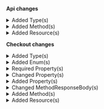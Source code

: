 **Api changes**

<details>
<summary>Added Type(s)</summary>

- added type `CartMergeMode`
- added type `MergeCartDraft`
</details>


<details>
<summary>Added Method(s)</summary>

- added method `apiRoot.withProjectKey().carts().customerIdWithCustomerIdValueMerge().post()`
- added method `apiRoot.withProjectKey().inStoreKeyWithStoreKeyValue().carts().customerIdWithCustomerIdValueMerge().post()`
</details>


<details>
<summary>Added Resource(s)</summary>

- added resource `/{projectKey}/carts/customer-id={customerId}/merge`
- added resource `/{projectKey}/in-store/key={storeKey}/carts/customer-id={customerId}/merge`
</details>

**Checkout changes**

<details>
<summary>Added Type(s)</summary>

- added type `AllowedOrigins`
- added type `Application`
- added type `ApplicationAgreement`
- added type `ApplicationAgreementDraft`
- added type `ApplicationAgreementStatus`
- added type `ApplicationAgreementType`
- added type `ApplicationDraft`
- added type `ApplicationLogo`
- added type `ApplicationMode`
- added type `ApplicationStatus`
- added type `ApplicationUpdateAction`
- added type `ApplicationUpdateActions`
- added type `DiscountsConfiguration`
- added type `PaginatedApplication`
- added type `PaymentsConfiguration`
- added type `AddAllowedOriginUpdateAction`
- added type `AddApplicationAgreementUpdateAction`
- added type `AddCountryUpdateAction`
- added type `RemoveAllowedOriginUpdateAction`
- added type `RemoveApplicationAgreementUpdateAction`
- added type `RemoveCountryUpdateAction`
- added type `ReorderApplicationAgreementUpdateAction`
- added type `SetActivePaymentComponentTypeUpdateAction`
- added type `SetAllowAllOriginsUpdateAction`
- added type `SetAllowedOriginsUpdateAction`
- added type `SetApplicationAgreementNameUpdateAction`
- added type `SetApplicationAgreementStatusUpdateAction`
- added type `SetApplicationAgreementTextUpdateAction`
- added type `SetApplicationAgreementTypeUpdateAction`
- added type `SetApplicationAgreementsUpdateAction`
- added type `SetApplicationLogoUpdateAction`
- added type `SetApplicationNameUpdateAction`
- added type `SetApplicationStatusUpdateAction`
- added type `SetCountriesUpdateAction`
- added type `SetDescriptionUpdateAction`
- added type `SetDiscountsConfigurationUpdateAction`
- added type `SetPaymentReturnUrlUpdateAction`
- added type `SetPaymentsConfigurationUpdateAction`
- added type `CreatedBy`
- added type `LastModifiedBy`
- added type `LocalizedString`
- added type `LocalizedUrl`
- added type `ConcurrentModificationError`
- added type `DuplicateFieldWithConflictingResourceError`
- added type `ErrorResponse`
- added type `InvalidFieldError`
- added type `InvalidOperationError`
- added type `MaxResourceLimitExceededError`
- added type `MissingProjectKeyError`
- added type `ReferencedResourceNotFoundError`
- added type `ServiceUnavailableError`
- added type `SyntaxErrorError`
- added type `AutomatedReversalConfiguration`
- added type `ConnectorDeploymentReference`
- added type `DisplayInfo`
- added type `PaginatedPaymentIntegration`
- added type `PaymentComponentType`
- added type `PaymentIntegration`
- added type `PaymentIntegrationDraft`
- added type `PaymentIntegrationStatus`
- added type `PaymentIntegrationType`
- added type `SortingInfo`
- added type `PaymentIntegrationUpdateAction`
- added type `PaymentIntegrationUpdateActions`
- added type `SetAutomatedReversalConfigurationPredicateUpdateAction`
- added type `SetAutomatedReversalConfigurationStatusUpdateAction`
- added type `SetAutomatedReversalConfigurationUpdateAction`
- added type `SetConnectorDeploymentUpdateAction`
- added type `SetDisplayInfoDescriptionUpdateAction`
- added type `SetDisplayInfoLabelUpdateAction`
- added type `SetDisplayInfoLogoUrlUpdateAction`
- added type `SetDisplayInfoPayButtonTextUpdateAction`
- added type `SetDisplayInfoUpdateAction`
- added type `SetKeyUpdateAction`
- added type `SetNameUpdateAction`
- added type `SetPredicateUpdateAction`
- added type `SetSortingInfoUpdateAction`
- added type `SetStatusUpdateAction`
- added type `SetTypeUpdateAction`
</details>


<details>
<summary>Added Enum(s)</summary>

- added enum `deployment` to type `ReferenceTypeId`
</details>


<details>
<summary>Required Property(s)</summary>

- changed property `detailedErrorMessage` of type `InvalidJsonInputError` to be optional
</details>


<details>
<summary>Changed Property(s)</summary>

- :warning: changed property `application` of type `Transaction` from type `ApplicationResourceIdentifier` to `ApplicationReference`
</details>


<details>
<summary>Added Property(s)</summary>

- added property `resourceIdentifier` to type `ResourceNotFoundError`
- added property `resourceId` to type `ResourceNotFoundError`
</details>


<details>
<summary>Changed MethodResponseBody(s)</summary>

- :warning: changed response body for `400: application/json` of method `post /{projectKey}/transactions` from type `null` to `ErrorResponse`
- :warning: changed response body for `400: application/json` of method `post /{projectKey}/payment-intents/{paymentId}` from type `null` to `ErrorResponse`
- :warning: changed response body for `400: application/json` of method `get /{projectKey}/transactions/{id}` from type `null` to `ErrorResponse`
- :warning: changed response body for `400: application/json` of method `get /{projectKey}/transactions/key={key}` from type `null` to `ErrorResponse`
</details>


<details>
<summary>Added Method(s)</summary>

- added method `apiRoot.withProjectKey().paymentIntegrations().get()`
- added method `apiRoot.withProjectKey().paymentIntegrations().post()`
- added method `apiRoot.withProjectKey().applications().get()`
- added method `apiRoot.withProjectKey().applications().post()`
- added method `apiRoot.withProjectKey().paymentIntegrations().withId().get()`
- added method `apiRoot.withProjectKey().paymentIntegrations().withId().head()`
- added method `apiRoot.withProjectKey().paymentIntegrations().withId().post()`
- added method `apiRoot.withProjectKey().paymentIntegrations().withId().delete()`
- added method `apiRoot.withProjectKey().paymentIntegrations().withKey().get()`
- added method `apiRoot.withProjectKey().paymentIntegrations().withKey().post()`
- added method `apiRoot.withProjectKey().paymentIntegrations().withKey().head()`
- added method `apiRoot.withProjectKey().paymentIntegrations().withKey().delete()`
- added method `apiRoot.withProjectKey().applications().withId().get()`
- added method `apiRoot.withProjectKey().applications().withId().head()`
- added method `apiRoot.withProjectKey().applications().withId().post()`
- added method `apiRoot.withProjectKey().applications().withId().delete()`
- added method `apiRoot.withProjectKey().applications().withKey().get()`
- added method `apiRoot.withProjectKey().applications().withKey().post()`
- added method `apiRoot.withProjectKey().applications().withKey().head()`
- added method `apiRoot.withProjectKey().applications().withKey().delete()`
</details>


<details>
<summary>Added Resource(s)</summary>

- added resource `/{projectKey}/payment-integrations`
- added resource `/{projectKey}/applications`
- added resource `/{projectKey}/payment-integrations/{id}`
- added resource `/{projectKey}/payment-integrations/key={key}`
- added resource `/{projectKey}/applications/{id}`
- added resource `/{projectKey}/applications/key={key}`
</details>

